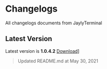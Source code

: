 # Changelogs
All changelogs documents from JaylyTerminal

## Latest Version
Latest version is
**1.0.4.2** [Download](https://github.com/jaylydev/jaylyterminal)]
> Updated README.md at May 30, 2021
